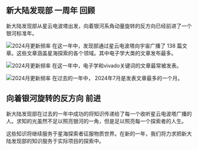 ## 新大陆发现部 一周年 回顾

新大陆发现部从星云电波塔出发，向着银河系角动量旋转的反方向已经前进了一个银河标准年。

![2024月更新频率](./picture/Anniv_2024_大类分布.png)
在这一年中，发现部通过星云电波塔向宇宙广播了 138 篇文章。这些文章涵盖星海探索的各个领域。其中电子学大类的文章发布最多。

![2024月更新频率](./picture/Anniv_2024_tag分布.png)
在这一年中，电子学和vivado关键词的文章最常被发表。

![2024月更新频率](./picture/Anniv_2024月更新频率.png)
在过去的一年中， 2024年7月是发表文章最多的一个月。

## 向着银河旋转的反方向 前进

新大陆发现部在过去的一年中成功的将知识传递给了每一个收听星云电波塔广播的人。求知的光虽然不足以照亮银河的一角，但是足以照亮每一个探索者的人生。

这些知识将继续服务于星海探索者征服物质世界。在新的一年，我们将力求把新大陆发现部的知识服务于实际项目的探索中。
